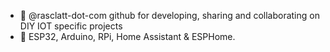 - 👋 @rasclatt-dot-com github for developing, sharing and collaborating on DIY IOT specific projects
- 👀 ESP32, Arduino, RPi, Home Assistant & ESPHome.

<!---
rasclatt-dot-com/rasclatt-dot-com is a ✨ special ✨ repository because its `README.md` (this file) appears on your GitHub profile.
You can click the Preview link to take a look at your changes.
--->
